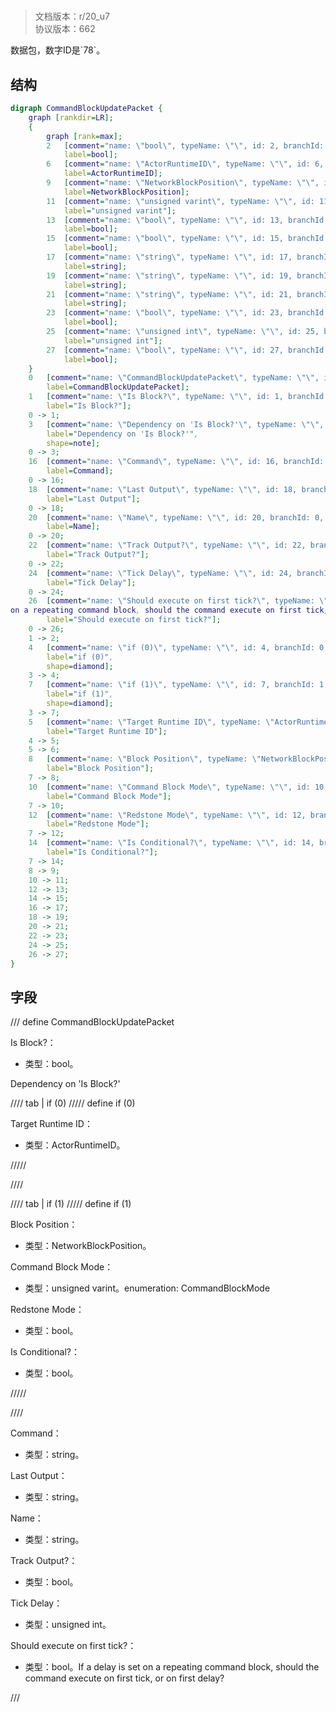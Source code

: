 # <!-- md:samp CommandBlockUpdatePacket -->

> 文档版本：r/20_u7<br/>协议版本：662

<!-- md:samp CommandBlockUpdatePacket -->数据包，数字ID是`78`。

## 结构

```dot
digraph CommandBlockUpdatePacket {
	graph [rankdir=LR];
	{
		graph [rank=max];
		2	[comment="name: \"bool\", typeName: \"\", id: 2, branchId: 0, recurseId: -1, attributes: 512, notes: \"\"",
			label=bool];
		6	[comment="name: \"ActorRuntimeID\", typeName: \"\", id: 6, branchId: 0, recurseId: -1, attributes: 512, notes: \"\"",
			label=ActorRuntimeID];
		9	[comment="name: \"NetworkBlockPosition\", typeName: \"\", id: 9, branchId: 0, recurseId: -1, attributes: 512, notes: \"\"",
			label=NetworkBlockPosition];
		11	[comment="name: \"unsigned varint\", typeName: \"\", id: 11, branchId: 0, recurseId: -1, attributes: 512, notes: \"\"",
			label="unsigned varint"];
		13	[comment="name: \"bool\", typeName: \"\", id: 13, branchId: 0, recurseId: -1, attributes: 512, notes: \"\"",
			label=bool];
		15	[comment="name: \"bool\", typeName: \"\", id: 15, branchId: 0, recurseId: -1, attributes: 512, notes: \"\"",
			label=bool];
		17	[comment="name: \"string\", typeName: \"\", id: 17, branchId: 0, recurseId: -1, attributes: 512, notes: \"\"",
			label=string];
		19	[comment="name: \"string\", typeName: \"\", id: 19, branchId: 0, recurseId: -1, attributes: 512, notes: \"\"",
			label=string];
		21	[comment="name: \"string\", typeName: \"\", id: 21, branchId: 0, recurseId: -1, attributes: 512, notes: \"\"",
			label=string];
		23	[comment="name: \"bool\", typeName: \"\", id: 23, branchId: 0, recurseId: -1, attributes: 512, notes: \"\"",
			label=bool];
		25	[comment="name: \"unsigned int\", typeName: \"\", id: 25, branchId: 0, recurseId: -1, attributes: 512, notes: \"\"",
			label="unsigned int"];
		27	[comment="name: \"bool\", typeName: \"\", id: 27, branchId: 0, recurseId: -1, attributes: 512, notes: \"\"",
			label=bool];
	}
	0	[comment="name: \"CommandBlockUpdatePacket\", typeName: \"\", id: 0, branchId: 78, recurseId: -1, attributes: 0, notes: \"\"",
		label=CommandBlockUpdatePacket];
	1	[comment="name: \"Is Block?\", typeName: \"\", id: 1, branchId: 0, recurseId: -1, attributes: 0, notes: \"\"",
		label="Is Block?"];
	0 -> 1;
	3	[comment="name: \"Dependency on 'Is Block?'\", typeName: \"\", id: 3, branchId: 0, recurseId: -1, attributes: 2, notes: \"\"",
		label="Dependency on 'Is Block?'",
		shape=note];
	0 -> 3;
	16	[comment="name: \"Command\", typeName: \"\", id: 16, branchId: 0, recurseId: -1, attributes: 0, notes: \"\"",
		label=Command];
	0 -> 16;
	18	[comment="name: \"Last Output\", typeName: \"\", id: 18, branchId: 0, recurseId: -1, attributes: 0, notes: \"\"",
		label="Last Output"];
	0 -> 18;
	20	[comment="name: \"Name\", typeName: \"\", id: 20, branchId: 0, recurseId: -1, attributes: 0, notes: \"\"",
		label=Name];
	0 -> 20;
	22	[comment="name: \"Track Output?\", typeName: \"\", id: 22, branchId: 0, recurseId: -1, attributes: 0, notes: \"\"",
		label="Track Output?"];
	0 -> 22;
	24	[comment="name: \"Tick Delay\", typeName: \"\", id: 24, branchId: 0, recurseId: -1, attributes: 0, notes: \"\"",
		label="Tick Delay"];
	0 -> 24;
	26	[comment="name: \"Should execute on first tick?\", typeName: \"\", id: 26, branchId: 0, recurseId: -1, attributes: 0, notes: \"If a delay is set \
on a repeating command block, should the command execute on first tick, or on first delay?\"",
		label="Should execute on first tick?"];
	0 -> 26;
	1 -> 2;
	4	[comment="name: \"if (0)\", typeName: \"\", id: 4, branchId: 0, recurseId: -1, attributes: 4, notes: \"\"",
		label="if (0)",
		shape=diamond];
	3 -> 4;
	7	[comment="name: \"if (1)\", typeName: \"\", id: 7, branchId: 1, recurseId: -1, attributes: 4, notes: \"\"",
		label="if (1)",
		shape=diamond];
	3 -> 7;
	5	[comment="name: \"Target Runtime ID\", typeName: \"ActorRuntimeID\", id: 5, branchId: 0, recurseId: -1, attributes: 256, notes: \"\"",
		label="Target Runtime ID"];
	4 -> 5;
	5 -> 6;
	8	[comment="name: \"Block Position\", typeName: \"NetworkBlockPosition\", id: 8, branchId: 0, recurseId: -1, attributes: 256, notes: \"\"",
		label="Block Position"];
	7 -> 8;
	10	[comment="name: \"Command Block Mode\", typeName: \"\", id: 10, branchId: 0, recurseId: -1, attributes: 0, notes: \"enumeration: CommandBlockMode\"",
		label="Command Block Mode"];
	7 -> 10;
	12	[comment="name: \"Redstone Mode\", typeName: \"\", id: 12, branchId: 0, recurseId: -1, attributes: 0, notes: \"\"",
		label="Redstone Mode"];
	7 -> 12;
	14	[comment="name: \"Is Conditional?\", typeName: \"\", id: 14, branchId: 0, recurseId: -1, attributes: 0, notes: \"\"",
		label="Is Conditional?"];
	7 -> 14;
	8 -> 9;
	10 -> 11;
	12 -> 13;
	14 -> 15;
	16 -> 17;
	18 -> 19;
	20 -> 21;
	22 -> 23;
	24 -> 25;
	26 -> 27;
}

```

## 字段

/// define
CommandBlockUpdatePacket

Is Block?：<!-- md:samp bool -->

- 类型：bool。

Dependency on 'Is Block?'

//// tab | if (0)
///// define
if (0)

Target Runtime ID：[<!-- md:samp ActorRuntimeID -->](refs/protocols/types/ActorRuntimeID.md)

- 类型：ActorRuntimeID。


/////

////

//// tab | if (1)
///// define
if (1)

Block Position：[<!-- md:samp NetworkBlockPosition -->](refs/protocols/types/NetworkBlockPosition.md)

- 类型：NetworkBlockPosition。

Command Block Mode：<!-- md:samp unsigned varint -->

- 类型：unsigned varint。enumeration: CommandBlockMode

Redstone Mode：<!-- md:samp bool -->

- 类型：bool。

Is Conditional?：<!-- md:samp bool -->

- 类型：bool。


/////

////


Command：<!-- md:samp string -->

- 类型：string。

Last Output：<!-- md:samp string -->

- 类型：string。

Name：<!-- md:samp string -->

- 类型：string。

Track Output?：<!-- md:samp bool -->

- 类型：bool。

Tick Delay：<!-- md:samp unsigned int -->

- 类型：unsigned int。

Should execute on first tick?：<!-- md:samp bool -->

- 类型：bool。If a delay is set on a repeating command block, should the command execute on first tick, or on first delay?


///
